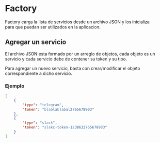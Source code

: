 # Factory

Factory carga la lista de servicios desde un archivo JSON y los inicializa para que puedan ser utilizados en la aplicacion.

## Agregar un servicio

El archivo JSON esta formado por un arreglo de objetos, cada objeto es un servicio y cada servicio debe de contener su token y su tipo.

Para agregar un nuevo servicio, basta con crear/modificar el objeto correspondiente a dicho servicio.

### Ejemplo

```json
[
    {
        "type": "telegram",
        "token": "blablablabal2765678903"
    },
    {
        "type": "slack",
        "token": "slakc-token-1238632765678903"
    }
]
```
